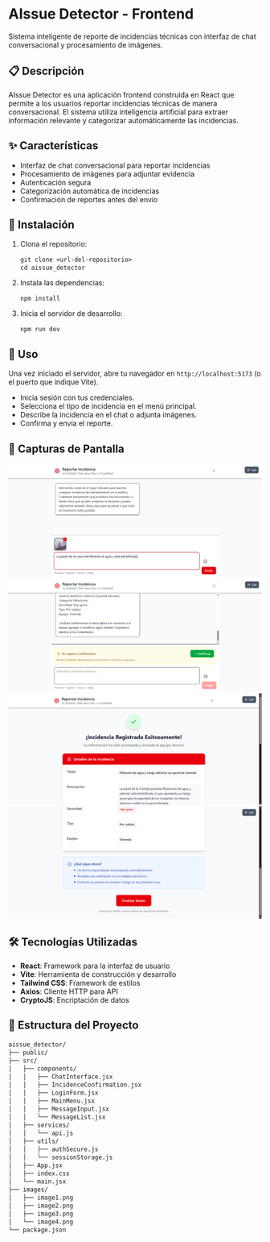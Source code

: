 # AIssue Detector - Frontend

Sistema inteligente de reporte de incidencias técnicas con interfaz de chat conversacional y procesamiento de imágenes.

## 📋 Descripción

AIssue Detector es una aplicación frontend construida en React que permite a los usuarios reportar incidencias técnicas de manera conversacional. El sistema utiliza inteligencia artificial para extraer información relevante y categorizar automáticamente las incidencias.

## ✨ Características

- Interfaz de chat conversacional para reportar incidencias
- Procesamiento de imágenes para adjuntar evidencia
- Autenticación segura
- Categorización automática de incidencias
- Confirmación de reportes antes del envío

## 🚀 Instalación

1. Clona el repositorio:

   ```
   git clone <url-del-repositorio>
   cd aissue_detector
   ```

2. Instala las dependencias:

   ```
   npm install
   ```

3. Inicia el servidor de desarrollo:

   ```
   npm run dev
   ```

## 📖 Uso

Una vez iniciado el servidor, abre tu navegador en `http://localhost:5173` (o el puerto que indique Vite).

- Inicia sesión con tus credenciales.
- Selecciona el tipo de incidencia en el menú principal.
- Describe la incidencia en el chat o adjunta imágenes.
- Confirma y envía el reporte.

## 📸 Capturas de Pantalla

![Pantalla de Login](images/image1.png)
![Interfaz de Chat](images/image2.png)
![Confirmación de Incidencia](images/image3.png)
![Menú Principal](images/image4.png)

## 🛠️ Tecnologías Utilizadas

- **React**: Framework para la interfaz de usuario
- **Vite**: Herramienta de construcción y desarrollo
- **Tailwind CSS**: Framework de estilos
- **Axios**: Cliente HTTP para API
- **CryptoJS**: Encriptación de datos

## 📁 Estructura del Proyecto

```
aissue_detector/
├── public/
├── src/
│   ├── components/
│   │   ├── ChatInterface.jsx
│   │   ├── IncidenceConfirmation.jsx
│   │   ├── LoginForm.jsx
│   │   ├── MainMenu.jsx
│   │   ├── MessageInput.jsx
│   │   └── MessageList.jsx
│   ├── services/
│   │   └── api.js
│   ├── utils/
│   │   ├── authSecure.js
│   │   └── sessionStorage.js
│   ├── App.jsx
│   ├── index.css
│   └── main.jsx
├── images/
│   ├── image1.png
│   ├── image2.png
│   ├── image3.png
│   └── image4.png
└── package.json
